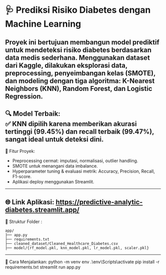 # 🩺 Prediksi Risiko Diabetes dengan Machine Learning
Proyek ini bertujuan membangun model prediktif untuk mendeteksi risiko diabetes berdasarkan data medis sederhana. Menggunakan dataset dari Kaggle, dilakukan eksplorasi data, preprocessing, penyeimbangan kelas (SMOTE), dan modeling dengan tiga algoritma: K-Nearest Neighbors (KNN), Random Forest, dan Logistic Regression.
---
🔍 Model Terbaik:
<br>
✅ KNN dipilih karena memberikan akurasi tertinggi (99.45%) dan recall terbaik (99.47%), sangat ideal untuk deteksi dini.
---
🔧 Fitur Proyek:

- Preprocessing cermat: imputasi, normalisasi, outlier handling.
- SMOTE untuk menangani data imbalance.
- Hyperparameter tuning & evaluasi metrik: Accuracy, Precision, Recall, F1-score.
- Aplikasi deploy menggunakan Streamlit.
---
🌐 Link Aplikasi: https://predictive-analytic-diabetes.streamlit.app/
---
📂 Struktur Folder :
```
app/
├── app.py
├── requirements.txt
├── cleaned_dataset/Cleaned_Healthcare_Diabetes.csv
├── model/{rf_model.pkl, knn_model.pkl, lr_model.pkl, scaler.pkl}
```
---
📌 Cara Menjalankan:
python -m venv env
.\env\Scripts\activate
pip install -r requirements.txt
streamlit run app.py
